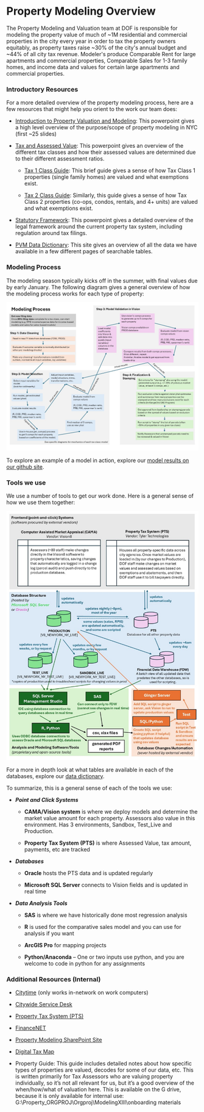 # Property Modeling Overview

The Property Modeling and Valuation team at DOF is responsible for modeling the property value of much of \~1M residential and commercial properties in the city every year in order to tax the property owners equitably, as property taxes raise \~30% of the city's annual budget and ~44% of all city tax revenue. Modeler's produce Comparable Rent for large apartments and commercial properties, Comparable Sales for 1-3 family homes, and income data and values for certain large apartments and commercial properties. 

### Introductory Resources

For a more detailed overview of the property modeling process, here are a few resources that might help you orient to the work our team does:

-   [Introduction to Property Valuation and Modeling](resources/introduction_pvm_2022.pdf): This powerpoint gives a high level overview of the purpose/scope of property modeling in NYC (first \~25 slides)

-   [Tax and Assessed Value](resources/tax_and_assessed_value.pptx): This powerpoint gives an overview of the different tax classes and how their assessed values are determined due to their different assessment ratios.

    -   [Tax 1 Class Guide](https://www.nyc.gov/assets/finance/downloads/pdf/brochures/class_1_guide.pdf): This brief guide gives a sense of how Tax Class 1 properties (single family homes) are valued and what exemptions exist.

    -   [Tax 2 Class Guide](https://www.nyc.gov/assets/finance/downloads/pdf/brochures/class_2_guide.pdf): Similarly, this guide gives a sense of how Tax Class 2 properties (co-ops, condos, rentals, and 4+ units) are valued and what exemptions exist.

-   [Statutory Framework](resources/statutory_framework.pdf): This powerpoint gives a detailed overview of the legal framework around the current property tax system, including regulation around tax filings.

-   [PVM Data Dictionary](https://nycdepartmentoffinance.github.io/data_dictionary/): This site gives an overview of all the data we have available in a few different pages of searchable tables.

### Modeling Process

The modeling season typically kicks off in the summer, with final values due by early January. The following diagram gives a general overview of how the modeling process works for each type of property:

![](resources/modeling_process.jpg)

To explore an example of a model in action, explore our [model results on our github site](https://nycdepartmentoffinance.github.io/models/).

### Tools we use

We use a number of tools to get our work done. Here is a general sense of how we use them together:

![](resources/data_workflow.jpg)

For a more in depth look at what tables are available in each of the databases, explore our [data dictionary](https://nycdepartmentoffinance.github.io/data_dictionary/).

To summarize, this is a general sense of each of the tools we use:

-   ***Point and Click Systems***

    -   **CAMA/Vision system** is where we deploy models and determine the market value amount for each property. Assessors also value in this environment. Has 3 environments, Sandbox, Test_Live and Production.

    -   **Property Tax System (PTS)** is where Assessed Value, tax amount, payments, etc are tracked

-   ***Databases***

    -   **Oracle** hosts the PTS data and is updated regularly

    -   **Microsoft SQL Server** connects to Vision fields and is updated in real time

-   ***Data Analysis Tools***

    -   **SAS** is where we have historically done most regression analysis

    -   **R** is used for the comparative sales model and you can use for analysis if you want

    -   **ArcGIS Pro** for mapping projects

    -   **Python/Anaconda** – One or two inputs use python, and you are welcome to code in python for any assignments

### Additional Resources (Internal)

-   [Citytime](https://prod.citytime.nycnet/) (only works in-network on work computers)

-   [Citywide Service Desk](https://cwitservice.nyc.gov/sp)

-   [Property Tax System (PTS)](https://a858-am-login.nyc.gov/nidp/saml2/sso)

-   [FinanceNET](https://nyco365.sharepoint.com/sites/DOF-FINANCENET/SitePages/Home.aspx)

-   [Property Modeling SharePoint Site](https://nyco365.sharepoint.com/sites/DOF-PropertyDivision/ProjectModelling/SitePages/Home.aspx)

-   [Digital Tax Map](http://gis.nyc.gov/taxmap/map.htm)

-   Property Guide: This guide includes detailed notes about how specific types of properties are valued, decodes for some of our data, etc. This is written primarily for Tax Assessors who are valuing property individually, so it’s not all relevant for us, but it’s a good overview of the when/how/what of valuation here. This is available on the G drive, because it is only available for internal use: G:\Property_ORGPROJ\Orgproj\ModelingXIII\onboarding materials


